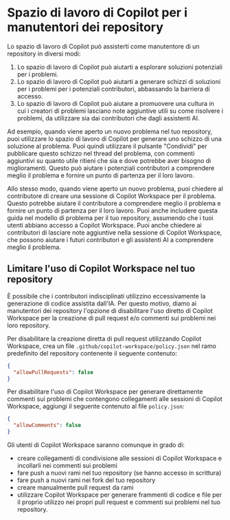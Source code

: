 # Spazio di lavoro di Copilot per i manutentori dei repository

Lo spazio di lavoro di Copilot può assisterti come manutentore di un repository in diversi modi:

1. Lo spazio di lavoro di Copilot può aiutarti a esplorare soluzioni potenziali per i problemi.
2. Lo spazio di lavoro di Copilot può aiutarti a generare schizzi di soluzioni per i problemi per i potenziali contributori, abbassando la barriera di accesso.
3. Lo spazio di lavoro di Copilot può aiutare a promuovere una cultura in cui i creatori di problemi lasciano note aggiuntive utili su come risolvere i problemi, da utilizzare sia dai contributori che dagli assistenti AI.

Ad esempio, quando viene aperto un nuovo problema nel tuo repository, puoi utilizzare lo spazio di lavoro di Copilot per generare uno schizzo di una soluzione al problema. Puoi quindi utilizzare il pulsante "Condividi" per pubblicare questo schizzo nel thread del problema, con commenti aggiuntivi su quanto utile ritieni che sia e dove potrebbe aver bisogno di miglioramenti. Questo può aiutare i potenziali contributori a comprendere meglio il problema e fornire un punto di partenza per il loro lavoro.

Allo stesso modo, quando viene aperto un nuovo problema, puoi chiedere al contributore di creare una sessione di Copilot Workspace per il problema. Questo potrebbe aiutare il contributore a comprendere meglio il problema e fornire un punto di partenza per il loro lavoro. Puoi anche includere questa guida nel modello di problema per il tuo repository, assumendo che i tuoi utenti abbiano accesso a Copilot Workspace. Puoi anche chiedere ai contributori di lasciare note aggiuntive nella sessione di Copilot Workspace, che possono aiutare i futuri contributori e gli assistenti AI a comprendere meglio il problema.

## Limitare l'uso di Copilot Workspace nel tuo repository

È possibile che i contributori indisciplinati utilizzino eccessivamente la generazione di codice assistita dall'IA. Per questo motivo, diamo ai manutentori dei repository l'opzione di disabilitare l'uso diretto di Copilot Workspace per la creazione di pull request e/o commenti sui problemi nei loro repository.

Per disabilitare la creazione diretta di pull request utilizzando Copilot Workspace, crea un file `.github/copilot-workspace/policy.json` nel ramo predefinito del repository contenente il seguente contenuto:

```json
{
  "allowPullRequests": false
}
```

Per disabilitare l'uso di Copilot Workspace per generare direttamente commenti sui problemi che contengono collegamenti alle sessioni di Copilot Workspace, aggiungi il seguente contenuto al file `policy.json`:

```json
{
  "allowComments": false
}
```

Gli utenti di Copilot Workspace saranno comunque in grado di:

- creare collegamenti di condivisione alle sessioni di Copilot Workspace e incollarli nei commenti sui problemi
- fare push a nuovi rami nel tuo repository (se hanno accesso in scrittura)
- fare push a nuovi rami nei fork del tuo repository
- creare manualmente pull request da rami
- utilizzare Copilot Workspace per generare frammenti di codice e file per il proprio utilizzo nei propri pull request e commenti sui problemi nel tuo repository.